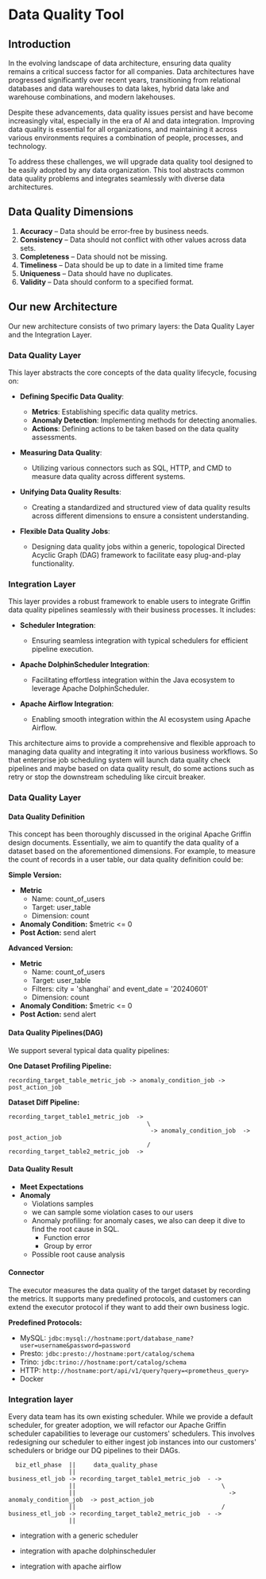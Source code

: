 # Data Quality Tool

## Introduction

In the evolving landscape of data architecture, ensuring data quality remains a critical success factor for all companies.
Data architectures have progressed significantly over recent years, transitioning from relational databases and data
warehouses to data lakes, hybrid data lake and warehouse combinations, and modern lakehouses.

Despite these advancements, data quality issues persist and have become increasingly vital, especially in the era of AI
and data integration. Improving data quality is essential for all organizations, and maintaining it across various
environments requires a combination of people, processes, and technology.

To address these challenges, we will upgrade data quality tool designed to be easily adopted by any data organization.
This tool abstracts common data quality problems and integrates seamlessly with diverse data architectures.

## Data Quality Dimensions

1. **Accuracy** – Data should be error-free by business needs.
2. **Consistency** – Data should not conflict with other values across data sets.
3. **Completeness** – Data should not be missing.
4. **Timeliness** – Data should be up to date in a limited time frame
5. **Uniqueness** – Data should have no duplicates.
6. **Validity** – Data should conform to a specified format.

## Our new Architecture

Our new architecture consists of two primary layers: the Data Quality Layer and the Integration Layer.

### Data Quality Layer

This layer abstracts the core concepts of the data quality lifecycle, focusing on:

- **Defining Specific Data Quality**:
  - **Metrics**: Establishing specific data quality metrics.
  - **Anomaly Detection**: Implementing methods for detecting anomalies.
  - **Actions**: Defining actions to be taken based on the data quality assessments.

- **Measuring Data Quality**:
  - Utilizing various connectors such as SQL, HTTP, and CMD to measure data quality across different systems.

- **Unifying Data Quality Results**:
  - Creating a standardized and structured view of data quality results across different dimensions to ensure a consistent understanding.

- **Flexible Data Quality Jobs**:
  - Designing data quality jobs within a generic, topological Directed Acyclic Graph (DAG) framework to facilitate easy plug-and-play functionality.

### Integration Layer

This layer provides a robust framework to enable users to integrate Griffin data quality pipelines seamlessly with their business processes. It includes:

- **Scheduler Integration**:
  - Ensuring seamless integration with typical schedulers for efficient pipeline execution.

- **Apache DolphinScheduler Integration**:
  - Facilitating effortless integration within the Java ecosystem to leverage Apache DolphinScheduler.

- **Apache Airflow Integration**:
  - Enabling smooth integration within the AI ecosystem using Apache Airflow.

This architecture aims to provide a comprehensive and flexible approach to managing data quality and integrating it into various business workflows.
So that enterprise job scheduling system will launch data quality check pipelines
and maybe based on data quality result, do some actions such as retry or stop the downstream scheduling like circuit breaker.

### Data Quality Layer

#### Data Quality Definition

This concept has been thoroughly discussed in the original Apache Griffin design documents. Essentially, we aim to quantify
the data quality of a dataset based on the aforementioned dimensions. For example, to measure the count of records in a user
table, our data quality definition could be:

**Simple Version:**

- **Metric**
  - Name: count_of_users
  - Target: user_table
  - Dimension: count
- **Anomaly Condition:** $metric <= 0
- **Post Action:** send alert

**Advanced Version:**

- **Metric**
  - Name: count_of_users
  - Target: user_table
  - Filters: city = 'shanghai' and event_date = '20240601'
  - Dimension: count
- **Anomaly Condition:** $metric <= 0
- **Post Action:** send alert

#### Data Quality Pipelines(DAG)

We support several typical data quality pipelines:

**One Dataset Profiling Pipeline:**

```plaintext
recording_target_table_metric_job -> anomaly_condition_job -> post_action_job
```

**Dataset Diff Pipeline:**

```plaintext
recording_target_table1_metric_job  ->
                                       \
                                        -> anomaly_condition_job  -> post_action_job
                                       /
recording_target_table2_metric_job  ->
```
#### Data Quality Result

- **Meet Expectations**
- **Anomaly**
  - Violations samples
   + we can sample some violation cases to our users
  - Anomaly profiling: for anomaly cases, we also can deep it dive to find the root cause in SQL.
    - Function error
    - Group by error
  - Possible root cause analysis

#### Connector

The executor measures the data quality of the target dataset by recording the metrics. It supports many predefined protocols,
and customers can extend the executor protocol if they want to add their own business logic.

**Predefined Protocols:**

- MySQL: `jdbc:mysql://hostname:port/database_name?user=username&password=password`
- Presto: `jdbc:presto://hostname:port/catalog/schema`
- Trino: `jdbc:trino://hostname:port/catalog/schema`
- HTTP: `http://hostname:port/api/v1/query?query=<prometheus_query>`
- Docker

### Integration layer

Every data team has its own existing scheduler.
While we provide a default scheduler, for greater adoption, we will refactor
our Apache Griffin scheduler capabilities to leverage our customers' schedulers.
This involves redesigning our scheduler to either ingest job instances into our customers' schedulers
or bridge our DQ pipelines to their DAGs.

```plaintext
  biz_etl_phase  ||     data_quality_phase
                 ||
business_etl_job -> recording_target_table1_metric_job  - ->
                 ||                                         \
                 ||                                           -> anomaly_condition_job  -> post_action_job
                 ||                                         /
business_etl_job -> recording_target_table2_metric_job  - ->
                 ||
```

 - integration with a generic scheduler

 - integration with apache dolphinscheduler

 - integration with apache airflow






